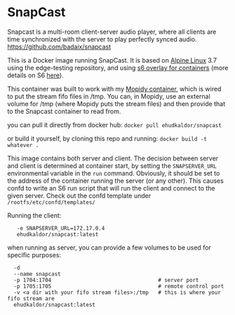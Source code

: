 # SnapCast
Snapcast is a multi-room client-server audio player, where all clients are time synchronized with the server to play perfectly synced audio.
https://github.com/badaix/snapcast

This is a Docker image running SnapCast. It is based on [Alpine Linux](https://alpinelinux.org/) 3.7 using the edge-testing repository, and using [s6 overlay for containers](https://github.com/just-containers/s6-overlay) (more details on S6 [here](http://skarnet.org/software/s6/overview.html)).

This container was built to work with my [Mopidy container](https://github.com/ehudkaldor/mopidy), which is wired to put the stream fifo files in /tmp. You can, in Mopidy, use an external volume for /tmp (where Mopidy puts the stream files) and then provide that to the Snapcast container to read from.

you can pull it directly from docker hub:
`docker pull ehudkaldor/snapcast`

or build it yourself, by cloning this repo and running:
`docker build -t whatever .`

This image contains both server and client. The decision between server and client is determined at container start, by setting the `SNAPSERVER_URL` environmental variable in the `run` command. Obviously, it should be set to the address of the container running the server (or any other). This causes confd to write an S6 run script that will run the client and connect to the given server. Check out the confd template under `/rootfs/etc/confd/templates/`

Running the client:
```docker run
   -e SNAPSERVER_URL=172.17.0.4
   ehudkaldor/snapcast:latest
```

when running as server, you can provide a few volumes to be used for specific purposes:
```docker run
  -d
  --name snapcast
  -p 1704:1704                                  # server port
  -p 1705:1705                                  # remote control port
  -v <a dir with your fifo stream files>:/tmp   # this is where your fifo stream are
  ehudkaldor/snapcast:latest
  ```
